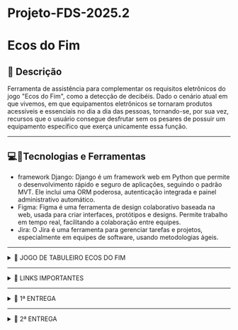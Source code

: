 # Projeto-FDS-2025.2

 # Ecos do Fim

## 📖 Descrição

Ferramenta de assistência para complementar os requisitos eletrônicos do jogo "Ecos do Fim", como a detecção de decibéis. Dado o cenário atual em que vivemos, em que equipamentos eletrônicos se tornaram produtos acessíveis e essenciais no dia a dia das pessoas, tornando-se, por sua vez, recursos que o usuário consegue desfrutar sem os pesares de possuir um equipamento específico que exerça unicamente essa função.

---

## 💻🔨Tecnologias e Ferramentas
- framework Django: Django é um framework web em Python que permite o desenvolvimento rápido e seguro de aplicações, seguindo o padrão MVT. Ele inclui uma ORM poderosa, autenticação integrada e painel administrativo automático.
- Figma: Figma é uma ferramenta de design colaborativo baseada na web, usada para criar interfaces, protótipos e designs. Permite trabalho em tempo real, facilitando a colaboração entre equipes.
- Jira: O Jira é uma ferramenta para gerenciar tarefas e projetos, especialmente em equipes de software, usando metodologias ágeis.

---

<details>
  <summary>🎲 JOGO DE TABULEIRO ECOS DO FIM</summary>
  
  <p> Ecos do Fim é um jogo de tabuleiro cooperativo e acessível, ambientado em um mundo pós-apocalíptico onde o som representa um perigo constante. Nesse novo cenário, qualquer ruído pode ser fatal, o que leva os sobreviventes a dependerem da comunicação visual para sobreviver. Pensando nisso, o jogo foi desenvolvido com foco na inclusão de pessoas com deficiência auditiva, utilizando a Libras (Língua Brasileira de Sinais) como principal forma de interação entre os jogadores.

A proposta é oferecer uma experiência colaborativa, imersiva e inovadora, na qual todos os participantes, sejam ouvintes ou surdos, compartilham os mesmos desafios e responsabilidades dentro do jogo. Cada jogador contribui de forma ativa para as missões, tomando decisões em equipe, resolvendo enigmas e enfrentando perigos, tudo por meio da comunicação silenciosa.

Mais do que um jogo, Ecos do Fim é uma ferramenta de conscientização. Ele estimula a empatia, valoriza a diversidade e mostra como a tecnologia e o design inclusivo podem transformar a forma como nos relacionamos com o outro. Ao integrar a Libras à mecânica do jogo, o projeto busca promover a acessibilidade de maneira lúdica, incentivando o respeito e a cooperação em todas as partidas.</p>

</details>

---

<details>
<summary>🔗 LINKS IMPORTANTES</summary>

<div align="center">
    <a href="https://cesar-team-g5o84hjj.atlassian.net/jira/software/projects/ECS/boards/34">
        <img src="https://img.shields.io/badge/Jira-0052CC?style=for-the-badge&logo=Jira&logoColor=white" alt="Jira">
    </a>
    
</a>
    <a href="https://www.figma.com/design/YBrHB9mzK732YyBM0SMN27/Untitled?node-id=2001-3809&t=ild2bgRAblnZjMFb-0">
        <img src="https://img.shields.io/badge/Figma-4B0082?style=for-the-badge&logo=Figma&logoColor=white" alt="Figma">
    </a>
</div>

</details>

---

<details>
<summary>📝 1ª ENTREGA</summary>

<br>

<p>O objetivo desta sprint foi dar continuidade ao desenvolvimento dos requisitos eletrônicos do jogo <strong>"Ecos do Fim"</strong>, com foco na implementação de funcionalidades como a detecção de decibéis, que contribuem para uma experiência mais imersiva e acessível.</p>

<p>Foram entregues o layout das histórias desenvolvidas no Figma, além da atualização do backlog no Jira.</p>

<p>Também foi produzido um Screencast demonstrando o protótipo de baixa fidelidade criado no Figma, <strong>garantindo o cumprimento de todos os requisitos propostos para esta entrega</strong>.</p>

<p>Por fim, elaboramos um documento para registrar todas as histórias do projeto de forma organizada.</p>


  <p>
    Segue link para o Doc com as histórias:<br>
    <a href="https://www.canva.com/design/DAGx9S8lF68/mOA3cmGpV-vzQiZq-znOsg/edit" target="_blank" style="text-decoration: none; color: inherit;">
      HSTÓRIAS
    </a> 
  </p>

  <br>
  
  Imagem do Quadro da Sprint (JIRA):  
![Quadro da Sprint](https://github.com/majufponte/Projeto-FDS-2025.2/blob/main/assets/Board.jpg?raw=true)

<br>

Imagem do Backlog (JIRA):  
![Backlog](https://github.com/majufponte/Projeto-FDS-2025.2/blob/main/assets/Backlog.jpg?raw=true)

<br>

 Print da tela do Figma:  
![Print da Tela do Figma](https://github.com/majufponte/Projeto-FDS-2025.2/blob/main/assets/PrintFigma.jpg?raw=true)

  Segue link para o Figma:<br>
  <a href="https://www.figma.com/design/YBrHB9mzK732YyBM0SMN27/Untitled?node-id=2001-4197&t=VWeXCNtlry4v4ugQ-0" target="_blank" style="text-decoration: none; color: inherit;">
    FIGMA
  </a>
</p>
<br>
<p>
  Segue link para o Screencast no Youtube:<br>
  <a href="https://youtu.be/W2k6X2Y8gcw" target="_blank" style="text-decoration: none; color: inherit;">
    SCREENCAST
  </a>
</p>

  

</details>

---

<details>
<summary>📝 2ª ENTREGA</summary>

<br> Histórias Implementadas: 

<br>História 1 - Como jogador, gostaria de ter um mapa para me dar uma representação visual de onde estou e por onde já passei. 

![História 1](https://github.com/majufponte/Projeto-FDS-2025.2/blob/main/assets/Historia1.jpg?raw=true)


História 2 - Como usuário, gostaria da opção de regular a dificuldade do jogo com a sensibilidade de decibéis, para ter uma experiência mais casual ou mais imersiva.

![História 2](https://github.com/majufponte/Projeto-FDS-2025.2/blob/main/assets/Historia2.3.jpg?raw=true)

![História 2](https://github.com/majufponte/Projeto-FDS-2025.2/blob/main/assets/Historia2.2.jpg?raw=true)

![História 2](https://github.com/majufponte/Projeto-FDS-2025.2/blob/main/assets/Historia2.jpg?raw=true)

![História 2](https://github.com/majufponte/Projeto-FDS-2025.2/blob/main/assets/Historia2.4.jpg?raw=true)

História 3 - Como jogador, gostaria que no mapa ficasse marcado os locais onde já passei e quantos suprimentos eu peguei naquele local.

![História 3](https://github.com/majufponte/Projeto-FDS-2025.2/blob/main/assets/banco_dados_locais.jpeg?raw=true)

![História 3](https://github.com/majufponte/Projeto-FDS-2025.2/blob/main/assets/Historia3.jpg?raw=true)

Imagem do Quadro da Segunda Sprint:

![Quadro da Sprint](https://github.com/majufponte/Projeto-FDS-2025.2/blob/main/assets/jira.jpeg?raw=true)


Imagem do Backlog do JIRA:

![Backlog](https://github.com/majufponte/Projeto-FDS-2025.2/blob/main/assets/backlog.jpeg?raw=true)

<p>
  Segue link para o Deploy:<br>
  <a href="https://ecos-fim.azurewebsites.net/" target="_blank" style="text-decoration: none; color: inherit;">
    Ecos Do Fim
  </a>
</p>

<p>
 <br>Segue o link para o screencast do deploy com três histórias implementadas:

 <br>Ajuste da dificuldade – de acordo com o nível escolhido, a sensibilidade do microfone que capta o áudio se adapta: em níveis mais fáceis, ele é menos sensível; já em   níveis mais difíceis, torna-se mais sensível.
 <br>Visualização do mapa – o jogador pode acessar o mapa para acompanhar sua progressão.
 <br>Interação com o mapa – é possível marcar os locais já visitados e visualizar quantos itens foram recuperados em cada um deles.

  <a href="https://youtu.be/R4ITlKYI4bw" target="_blank" style="text-decoration: none; color: inherit;">
    Screencast no youtube
  </a>
</p>

Programação em Par Experimentada - Segue link com o relatório:

<div align="center">
    <a href="https://docs.google.com/document/d/1vuLVAkLyvJm9vDMFXJLZY0u_QItAgq2f51laFVbfH8Y/edit?usp=sharing">
        <img src="https://img.shields.io/badge/Google%20Docs-4285F4?style=for-the-badge&logo=Google-Docs&logoColor=white" alt="Google Docs">
    </a>

---

<details>
<summary>📝 3ª ENTREGA</summary>






  

</details>

---





